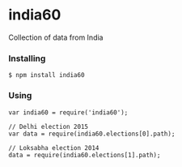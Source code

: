# india60
Collection of data from India

### Installing

    $ npm install india60

### Using

```
var india60 = require('india60');

// Delhi election 2015
var data = require(india60.elections[0].path);

// Loksabha election 2014
data = require(india60.elections[1].path);

```
